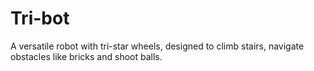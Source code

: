 # Tri-bot
A versatile robot with tri-star wheels, designed to climb stairs, navigate obstacles like bricks and shoot balls.
